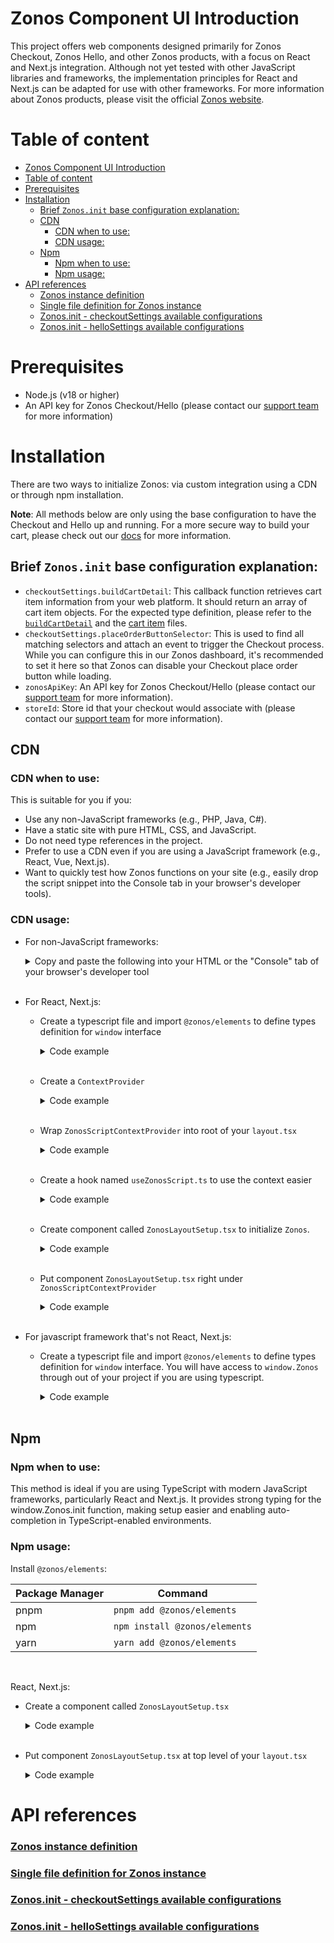 # Zonos Component UI Introduction
This project offers web components designed primarily for Zonos Checkout, Zonos Hello, and other Zonos products, with a focus on React and Next.js integration. Although not yet tested with other JavaScript libraries and frameworks, the implementation principles for React and Next.js can be adapted for use with other frameworks. For more information about Zonos products, please visit the official [Zonos website](https://zonos.com).

# Table of content
- [Zonos Component UI Introduction](#zonos-component-ui-introduction)
- [Table of content](#table-of-content)
- [Prerequisites](#prerequisites)
- [Installation](#installation)
  - [Brief `Zonos.init` base configuration explanation:](#brief-zonosinit-base-configuration-explanation)
  - [CDN](#cdn)
    - [CDN when to use:](#cdn-when-to-use)
    - [CDN usage:](#cdn-usage)
  - [Npm](#npm)
    - [Npm when to use:](#npm-when-to-use)
    - [Npm usage:](#npm-usage)
- [API references](#api-references)
    - [Zonos instance definition](#zonos-instance-definition)
    - [Single file definition for Zonos instance](#single-file-definition-for-zonos-instance)
    - [Zonos.init - checkoutSettings available configurations](#zonosinit---checkoutsettings-available-configurations)
    - [Zonos.init - helloSettings available configurations](#zonosinit---hellosettings-available-configurations)


# Prerequisites
- Node.js (v18 or higher)
- An API key for Zonos Checkout/Hello (please contact our [support team](https://zonos.com/contact-support) for more information)

# Installation
There are two ways to initialize Zonos: via custom integration using a CDN or through npm installation.

**Note**: All methods below are only using the base configuration to have the Checkout and Hello up and running. For a more secure way to build your cart, please check out our [docs](https://zonos.com/docs/global-ecommerce/integration/integrating-new-checkout/custom-integration#set-up-zonos-checkout) for more information.

## Brief `Zonos.init` base configuration explanation:
- `checkoutSettings.buildCartDetail`: This callback function retrieves cart item information from your web platform. It should return an array of cart item objects. For the expected type definition, please refer to the [`buildCartDetail`](./dist/types/types/checkout/CheckoutConfig.d.ts) and the [cart item](./dist/types/components/store/checkout/cart.d.ts) files.
- `checkoutSettings.placeOrderButtonSelector`: This is used to find all matching selectors and attach an event to trigger the Checkout process. While you can configure this in our Zonos dashboard, it's recommended to set it here so that Zonos can disable your Checkout place order button while loading.
- `zonosApiKey`: An API key for Zonos Checkout/Hello (please contact our [support team](https://zonos.com/contact-support) for more information).
- `storeId`: Store id that your checkout would associate with (please contact our [support team](https://zonos.com/contact-support) for more information).

## CDN

### CDN when to use:
This is suitable for you if you:
- Use any non-JavaScript frameworks (e.g., PHP, Java, C#).
- Have a static site with pure HTML, CSS, and JavaScript.
- Do not need type references in the project.
- Prefer to use a CDN even if you are using a JavaScript framework (e.g., React, Vue, Next.js).
- Want to quickly test how Zonos functions on your site (e.g., easily drop the script snippet into the Console tab in your browser's developer tools).

### CDN usage:


- For non-JavaScript frameworks:
  <details>
  <summary>Copy and paste the following into your HTML or the "Console" tab of your browser's developer tool</summary>

    Put the `<script>` tag below into the `<head>` tag of your HTML:
    ```html
    <script>
      (async function () {
        const zonosElementsUrl = 'https://js.zonos.com';
        const timestamp = new Date().getTime();
        const zonosScript = document.querySelector(
          `script[src*="${zonosElementsUrl}/dist/scripts/loadZonos.js"]`,
        );

        if (!zonosScript) {
          const script = document.createElement('script');
          script.src = `${zonosElementsUrl}/dist/scripts/loadZonos.js?timestamp=${timestamp}`;
          script.addEventListener(
            'load',
            () => {
              const getCartItems = async () => {
                const yourServerUrl = "https://your-server.com/api/get-cart-items";
                const response = await fetch(yourServerUrl);
                const json = await response.json();
                return json;
              };

              // Initialize Zonos with your store's settings.
              // Replace '<%= placeOrderButtonSelector %>', '<%= storeId %>', and '<%= credentialToken %>'
              // with your actual values.
              void window.Zonos.init({
                checkoutSettings: {
                  buildCartDetail: async () => {
                    const allItems = getCartItems();
                    return allItems;
                  },
                  placeOrderButtonSelector: '<%= placeOrderButtonSelector %>',
                },
                storeId: Number('<%= storeId %>'), // Contact support for this information.
                zonosApiKey: '<%= credentialToken %>', // Contact support for this information
              });
            },
            false,
          );
          document.head.appendChild(script);
        }
      })();
    </script>
    ```
  </details>
  <br>

- For React, Next.js:
  - Create a typescript file and import `@zonos/elements` to define types definition for `window` interface
    <details>
    <summary>Code example</summary>

      ```typescript
      import "@zonos/elements";
      ```
    </details>
    <br>
  - Create a `ContextProvider`
    <details>
    <summary>Code example</summary>

      ```typescript
        'use client';
        import { type ReactNode, createContext, useMemo, useState } from 'react';

        import Script from 'next/script';

        type ZonosScriptProps = {
          scriptLoaded: boolean;
        };

        export const ZonosScriptContext = createContext<ZonosScriptProps>({
          scriptLoaded: false,
        });

        export const ZonosScriptContextProvider = ({
          children,
        }: {
          children: ReactNode;
        }) => {
          const [scriptLoaded, setScriptLoaded] = useState(false);

          const context: ZonosScriptProps = {
            scriptLoaded,
          };
          const timestamp = useMemo(() => Date.now(), []);
          return (
            <ZonosScriptContext.Provider value={context}>
              <Script
                onLoad={() => setScriptLoaded(true)}
                src={`https://js.zonos.com/dist/scripts/loadZonos.js?timestamp=${timestamp}`}
              />
              {children}
            </ZonosScriptContext.Provider>
          );
        };
      ```
    </details>
    <br>

  - Wrap `ZonosScriptContextProvider` into root of your `layout.tsx`
    <details>
    <summary>Code example</summary>
    
    ```typescript
    export default function Layout({ children }:{ children: ReactNode}) {
      return (
        <ZonosScriptContextProvider>
          <main>
            {children}
          </main>
        </ZonosScriptContextProvider>
      )
    }
    ```
    </details>
    <br>

  - Create a hook named `useZonosScript.ts` to use the context easier
    <details>
    <summary>Code example</summary>

    ```typescript
    import { useContext } from 'react';

    import { ZonosScriptContext } from 'src/components/ZonosScriptContext';

    export const useZonosScript = () => useContext(ZonosScriptContext);
    ```
    </details>
    <br>
  - Create component called `ZonosLayoutSetup.tsx` to initialize `Zonos`.
    <details>
      <summary>Code example</summary>

      ```typescript
      'use client';
      import { type ReactNode, useEffect } from 'react';

      import { useZonosScript } from 'src/utils/hooks/useZonosScript';

      export const ZonosLayoutSetup = ({ children }: { children: ReactNode }) => {
        const { scriptLoaded } = useZonosScript();

        useEffect(() => {
          // Only initialize Zonos when zonos script is fully loaded.
          if (!scriptLoaded) {
            return;
          }
          const getCartItems = async () => {
            const yourServerUrl = "https://your-server.com/api/get-cart-items";
            const response = await fetch(yourServerUrl);
            const json = await response.json();
            return json;
          };

          // Initialize Zonos with your store's settings.
          // Replace '<%= placeOrderButtonSelector %>', '<%= storeId %>', and '<%= credentialToken %>'
          // with your actual values.
          void window.Zonos.init({
            checkoutSettings: {
              buildCartDetail: async () => {
                const allItems = getCartItems();
                return allItems;
              },
              placeOrderButtonSelector: '<%= placeOrderButtonSelector %>',
            },
            storeId: Number('<%= storeId %>'), // Contact support for this information.
            zonosApiKey: '<%= credentialToken %>', // Contact support for this information
          });
        }, [scriptLoaded]);

        return children;
      };
      ```
    </details> 
    <br>
    
  - Put component `ZonosLayoutSetup.tsx` right under `ZonosScriptContextProvider`
    <details>
      <summary>Code example</summary>

      ```typescript
      export default function Layout({ children }:{ children: ReactNode}) {
        return (
          <ZonosScriptContextProvider>
            <ZonosLayoutSetup>
              <main>
                {children}
              </main>
            </ZonosLayoutSetup>
          </ZonosScriptContextProvider>
        )
      }
      ```
    </details>
    <br>
- For javascript framework that's not React, Next.js:
  - Create a typescript file and import `@zonos/elements` to define types definition for `window` interface. You will have access to `window.Zonos` through out of your project if you are using typescript.
    <details>
      <summary>Code example</summary>

      ```typescript
      import "@zonos/elements";
      ```
    </details>
    <br>

## Npm
### Npm when to use:
This method is ideal if you are using TypeScript with modern JavaScript frameworks, particularly React and Next.js. It provides strong typing for the window.Zonos.init function, making setup easier and enabling auto-completion in TypeScript-enabled environments.

### Npm usage:
Install `@zonos/elements`:

| Package Manager | Command                       |
|-----------------|-------------------------------|
| pnpm            | `pnpm add @zonos/elements`    |
| npm             | `npm install @zonos/elements` |
| yarn            | `yarn add @zonos/elements`    |

<br>

React, Next.js:
- Create a component called `ZonosLayoutSetup.tsx`
  <details>
    <summary>Code example</summary>
    
    ```typescript
    'use client';
    import { type ReactNode, useEffect } from 'react';

    import { Zonos } from '@zonos/elements';

    import { useZonosScript } from 'src/utils/hooks/useZonosScript';

    export const ZonosLayoutSetup = ({ children }: { children: ReactNode }) => {
      useEffect(() => {
        // Initialize Zonos into `window` API.
        window.Zonos = Zonos;

        const getCartItems = async () => {
          const yourServerUrl = "https://your-server.com/api/get-cart-items";
          const response = await fetch(yourServerUrl);
          const json = await response.json();
          return json;
        };
        

        // Initialize Zonos
        void window.Zonos.init({
          checkoutSettings: {
            buildCartDetail: async () => {
              const allItems = getCartItems();
              return allItems;
            },
            placeOrderButtonSelector: '<%= placeOrderButtonSelector %>',
          },
          storeId: Number('<%= storeId %>'), // Contact support for this information.
          zonosApiKey: '<%= credentialToken %>', // Contact support for this information
        });
      }, [scriptLoaded]);

      return children;
    };
    ```
  </details>
  <br>

- Put component `ZonosLayoutSetup.tsx` at top level of your `layout.tsx`
  <details>
    <summary>Code example</summary>

    ```typescript
    export default function Layout({ children }:{ children: ReactNode}) {
      return (
        <ZonosLayoutSetup>
          <main>
            {children}
          </main>
        </ZonosLayoutSetup>
      )
    }
    ```
  </details>

# API references
### [Zonos instance definition](./dist/types/scripts/_zonosBase.d.ts)
### [Single file definition for Zonos instance](./dist/scripts/index.d.ts)
### [Zonos.init - checkoutSettings available configurations](./dist/types/types/checkout/CheckoutConfig.d.ts)
### [Zonos.init - helloSettings available configurations](./dist/types/types/hello/HelloConfig.d.ts)
